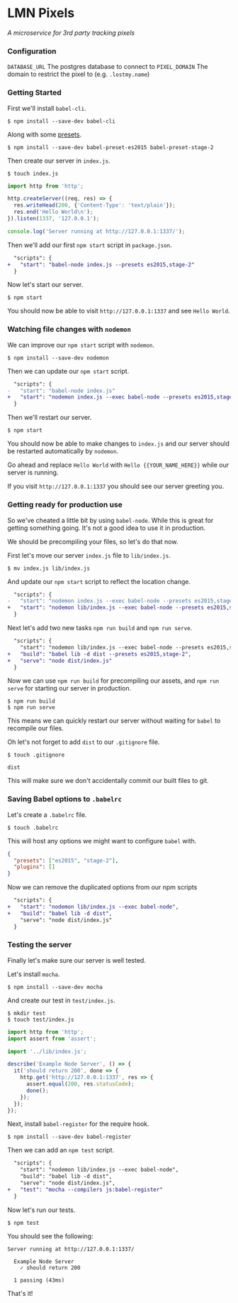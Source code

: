 # LMN Pixels

_A microservice for 3rd party tracking pixels_

### Configuration

`DATABASE_URL` The postgres database to connect to
`PIXEL_DOMAIN` The domain to restrict the pixel to (e.g. `.lostmy.name`)

### Getting Started

First we'll install `babel-cli`.

```shell
$ npm install --save-dev babel-cli
```

Along with some [presets](http://babeljs.io/docs/plugins/#presets).

```shell
$ npm install --save-dev babel-preset-es2015 babel-preset-stage-2
```

Then create our server in `index.js`.

```shell
$ touch index.js
```
```js
import http from 'http';

http.createServer((req, res) => {
  res.writeHead(200, {'Content-Type': 'text/plain'});
  res.end('Hello World\n');
}).listen(1337, '127.0.0.1');

console.log('Server running at http://127.0.0.1:1337/');
```

Then we'll add our first `npm start` script in `package.json`.

```diff
  "scripts": {
+   "start": "babel-node index.js --presets es2015,stage-2"
  }
```

Now let's start our server.

```shell
$ npm start
```

You should now be able to visit `http://127.0.0.1:1337` and see `Hello World`.

### Watching file changes with `nodemon`

We can improve our `npm start` script with `nodemon`.

```shell
$ npm install --save-dev nodemon
```

Then we can update our `npm start` script.

```diff
  "scripts": {
-   "start": "babel-node index.js"
+   "start": "nodemon index.js --exec babel-node --presets es2015,stage-2"
  }
```

Then we'll restart our server.

```shell
$ npm start
```

You should now be able to make changes to `index.js` and our server should be
restarted automatically by `nodemon`.

Go ahead and replace `Hello World` with `Hello {{YOUR_NAME_HERE}}` while our
server is running.

If you visit `http://127.0.0.1:1337` you should see our server greeting you.

### Getting ready for production use

So we've cheated a little bit by using `babel-node`. While this is great for
getting something going. It's not a good idea to use it in production.

We should be precompiling your files, so let's do that now.

First let's move our server `index.js` file to `lib/index.js`.

```shell
$ mv index.js lib/index.js
```

And update our `npm start` script to reflect the location change.

```diff
  "scripts": {
-   "start": "nodemon index.js --exec babel-node --presets es2015,stage-2"
+   "start": "nodemon lib/index.js --exec babel-node --presets es2015,stage-2"
  }
```

Next let's add two new tasks `npm run build` and `npm run serve`.

```diff
  "scripts": {
    "start": "nodemon lib/index.js --exec babel-node --presets es2015,stage-2",
+   "build": "babel lib -d dist --presets es2015,stage-2",
+   "serve": "node dist/index.js"
  }
```

Now we can use `npm run build` for precompiling our assets, and `npm run serve`
for starting our server in production.

```shell
$ npm run build
$ npm run serve
```

This means we can quickly restart our server without waiting for `babel` to
recompile our files.

Oh let's not forget to add `dist` to our `.gitignore` file.

```shell
$ touch .gitignore
```

```
dist
```

This will make sure we don't accidentally commit our built files to git.

### Saving Babel options to `.babelrc`

Let's create a `.babelrc` file.

```shell
$ touch .babelrc
```

This will host any options we might want to configure `babel` with.

```json
{
  "presets": ["es2015", "stage-2"],
  "plugins": []
}
```

Now we can remove the duplicated options from our npm scripts

```diff
  "scripts": {
+   "start": "nodemon lib/index.js --exec babel-node",
+   "build": "babel lib -d dist",
    "serve": "node dist/index.js"
  }
```

### Testing the server

Finally let's make sure our server is well tested.

Let's install `mocha`.

```shell
$ npm install --save-dev mocha
```

And create our test in `test/index.js`.

```shell
$ mkdir test
$ touch test/index.js
```

```js
import http from 'http';
import assert from 'assert';

import '../lib/index.js';

describe('Example Node Server', () => {
  it('should return 200', done => {
    http.get('http://127.0.0.1:1337', res => {
      assert.equal(200, res.statusCode);
      done();
    });
  });
});
```

Next, install `babel-register` for the require hook.

```shell
$ npm install --save-dev babel-register
```

Then we can add an `npm test` script.

```diff
  "scripts": {
    "start": "nodemon lib/index.js --exec babel-node",
    "build": "babel lib -d dist",
    "serve": "node dist/index.js",
+   "test": "mocha --compilers js:babel-register"
  }
```

Now let's run our tests.

```shell
$ npm test
```

You should see the following:

```shell
Server running at http://127.0.0.1:1337/

  Example Node Server
    ✓ should return 200

  1 passing (43ms)
```

That's it!
